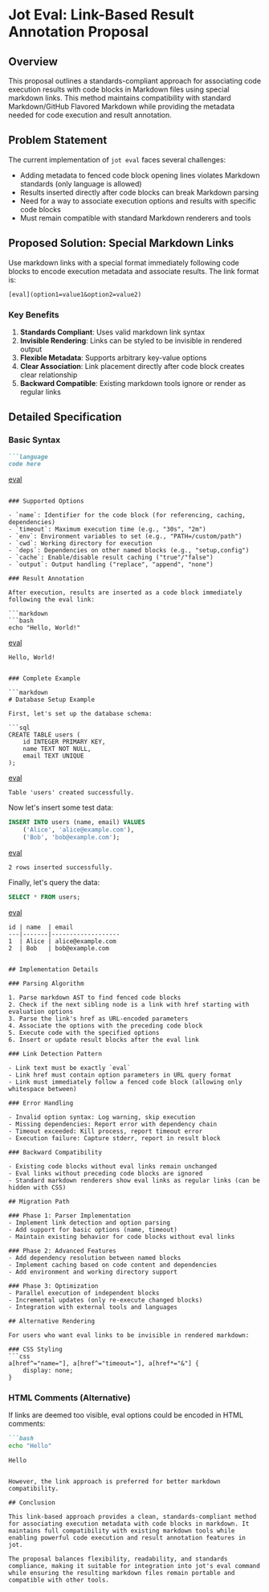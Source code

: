 # Jot Eval: Link-Based Result Annotation Proposal

## Overview

This proposal outlines a standards-compliant approach for associating code execution results with code blocks in Markdown files using special markdown links. This method maintains compatibility with standard Markdown/GitHub Flavored Markdown while providing the metadata needed for code execution and result annotation.

## Problem Statement

The current implementation of `jot eval` faces several challenges:
- Adding metadata to fenced code block opening lines violates Markdown standards (only language is allowed)
- Results inserted directly after code blocks can break Markdown parsing
- Need for a way to associate execution options and results with specific code blocks
- Must remain compatible with standard Markdown renderers and tools

## Proposed Solution: Special Markdown Links

Use markdown links with a special format immediately following code blocks to encode execution metadata and associate results. The link format is:

```
[eval](option1=value1&option2=value2)
```

### Key Benefits

1. **Standards Compliant**: Uses valid markdown link syntax
2. **Invisible Rendering**: Links can be styled to be invisible in rendered output
3. **Flexible Metadata**: Supports arbitrary key-value options
4. **Clear Association**: Link placement directly after code block creates clear relationship
5. **Backward Compatible**: Existing markdown tools ignore or render as regular links

## Detailed Specification

### Basic Syntax

```markdown
```language
code here
```
[eval](name=example&timeout=30s)
```

### Supported Options

- `name`: Identifier for the code block (for referencing, caching, dependencies)
- `timeout`: Maximum execution time (e.g., "30s", "2m")
- `env`: Environment variables to set (e.g., "PATH=/custom/path")
- `cwd`: Working directory for execution
- `deps`: Dependencies on other named blocks (e.g., "setup,config")
- `cache`: Enable/disable result caching ("true"/"false")
- `output`: Output handling ("replace", "append", "none")

### Result Annotation

After execution, results are inserted as a code block immediately following the eval link:

```markdown
```bash
echo "Hello, World!"
```
[eval](name=hello)

```output
Hello, World!
```
```

### Complete Example

```markdown
# Database Setup Example

First, let's set up the database schema:

```sql
CREATE TABLE users (
    id INTEGER PRIMARY KEY,
    name TEXT NOT NULL,
    email TEXT UNIQUE
);
```
[eval](name=schema&timeout=10s)

```output
Table 'users' created successfully.
```

Now let's insert some test data:

```sql
INSERT INTO users (name, email) VALUES 
    ('Alice', 'alice@example.com'),
    ('Bob', 'bob@example.com');
```
[eval](name=test_data&deps=schema)

```output
2 rows inserted successfully.
```

Finally, let's query the data:

```sql
SELECT * FROM users;
```
[eval](name=query&deps=schema,test_data)

```output
id | name  | email
---|-------|-------------------
1  | Alice | alice@example.com  
2  | Bob   | bob@example.com
```
```

## Implementation Details

### Parsing Algorithm

1. Parse markdown AST to find fenced code blocks
2. Check if the next sibling node is a link with href starting with evaluation options
3. Parse the link's href as URL-encoded parameters
4. Associate the options with the preceding code block
5. Execute code with the specified options
6. Insert or update result blocks after the eval link

### Link Detection Pattern

- Link text must be exactly `eval`
- Link href must contain option parameters in URL query format
- Link must immediately follow a fenced code block (allowing only whitespace between)

### Error Handling

- Invalid option syntax: Log warning, skip execution
- Missing dependencies: Report error with dependency chain
- Timeout exceeded: Kill process, report timeout error
- Execution failure: Capture stderr, report in result block

### Backward Compatibility

- Existing code blocks without eval links remain unchanged
- Eval links without preceding code blocks are ignored
- Standard markdown renderers show eval links as regular links (can be hidden with CSS)

## Migration Path

### Phase 1: Parser Implementation
- Implement link detection and option parsing
- Add support for basic options (name, timeout)
- Maintain existing behavior for code blocks without eval links

### Phase 2: Advanced Features
- Add dependency resolution between named blocks
- Implement caching based on code content and dependencies
- Add environment and working directory support

### Phase 3: Optimization
- Parallel execution of independent blocks
- Incremental updates (only re-execute changed blocks)
- Integration with external tools and languages

## Alternative Rendering

For users who want eval links to be invisible in rendered markdown:

### CSS Styling
```css
a[href^="name="], a[href^="timeout="], a[href*="&"] {
    display: none;
}
```

### HTML Comments (Alternative)
If links are deemed too visible, eval options could be encoded in HTML comments:

```markdown
```bash
echo "Hello"
```
<!-- eval: name=hello&timeout=30s -->

```output
Hello
```
```

However, the link approach is preferred for better markdown compatibility.

## Conclusion

This link-based approach provides a clean, standards-compliant method for associating execution metadata with code blocks in markdown. It maintains full compatibility with existing markdown tools while enabling powerful code execution and result annotation features in jot.

The proposal balances flexibility, readability, and standards compliance, making it suitable for integration into jot's eval command while ensuring the resulting markdown files remain portable and compatible with other tools.
